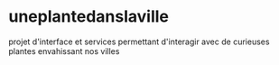# uneplantedanslaville
projet d'interface et services permettant d'interagir avec de curieuses plantes envahissant nos villes
